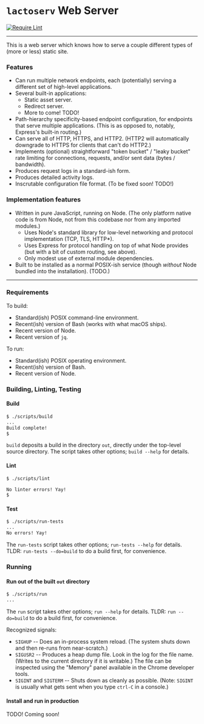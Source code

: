 `lactoserv` Web Server
======================

[![Require Lint](https://github.com/danfuzz/lactoserv/actions/workflows/main.yml/badge.svg)](https://github.com/danfuzz/lactoserv/actions/workflows/main.yml)

- - - - - - - - - -
This is a web server which knows how to serve a couple different types of
(more or less) static site.

### Features

* Can run multiple network endpoints, each (potentially) serving a different set
  of high-level applications.
* Several built-in applications:
  * Static asset server.
  * Redirect server.
  * More to come! TODO!
* Path-hierarchy specificity-based endpoint configuration, for endpoints that
  serve multiple applications. (This is as opposed to, notably, Express's
  built-in routing.)
* Can serve all of HTTP, HTTPS, and HTTP2. (HTTP2 will automatically downgrade
  to HTTPS for clients that can't do HTTP2.)
* Implements (optional) straightforward "token bucket" / "leaky bucket" rate
  limiting for connections, requests, and/or sent data (bytes / bandwidth).
* Produces request logs in a standard-ish form.
* Produces detailed activity logs.
* Inscrutable configuration file format.
  (To be fixed soon! TODO!)

### Implementation features

* Written in pure JavaScript, running on Node. (The only platform native code
  is from Node, not from this codebase nor from any imported modules.)
  * Uses Node's standard library for low-level networking and protocol
    implementation (TCP, TLS, HTTP*).
  * Uses Express for protocol handling on top of what Node provides (but with a
    bit of custom routing, see above).
  * Only modest use of external module dependencies.
* Built to be installed as a normal POSIX-ish service (though _without_ Node
  bundled into the installation). (TODO.)

- - - - - - - - - -

### Requirements

To build:
* Standard(ish) POSIX command-line environment.
* Recent(ish) version of Bash (works with what macOS ships).
* Recent version of Node.
* Recent version of `jq`.

To run:
* Standard(ish) POSIX operating environment.
* Recent(ish) version of Bash.
* Recent version of Node.

### Building, Linting, Testing

#### Build

```sh
$ ./scripts/build
...
Build complete!
$
```

`build` deposits a build in the directory `out`, directly under the top-level
source directory. The script takes other options; `build --help` for details.

#### Lint

```sh
$ ./scripts/lint

No linter errors! Yay!
$
```

#### Test

```sh
$ ./scripts/run-tests
...
No errors! Yay!
```

The `run-tests` script takes other options; `run-tests --help` for details.
TLDR: `run-tests --do=build` to do a build first, for convenience.

### Running

#### Run out of the built `out` directory

```sh
$ ./scripts/run
...
```

The `run` script takes other options; `run --help` for details. TLDR: `run
--do=build` to do a build first, for convenience.

Recognized signals:
* `SIGHUP` -- Does an in-process system reload. (The system shuts down and then
  re-runs from near-scratch.)
* `SIGUSR2` -- Produces a heap dump file. Look in the log for the file name.
  (Writes to the current directory if it is writable.) The file can be inspected
  using the "Memory" panel available in the Chrome developer tools.
* `SIGINT` and `SIGTERM` -- Shuts down as cleanly as possible. (Note: `SIGINT`
  is usually what gets sent when you type `ctrl-C` in a console.)

#### Install and run in production

TODO! Coming soon!
